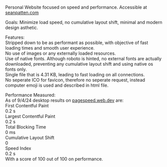 Personal Website focused on speed and performance. Accessible at [seanpatten.com](https://seanpatten.com/)

Goals: Minimize load speed, no cumulative layout shift, minimal and modern design asthetic. 

Features:  
Stripped down to be as performant as possible, with objective of fast loading times and smooth user experience.  
No use of images or any externally loaded resources.  
Use of native fonts. Although roboto is hinted, no external fonts are actually downloaded, preventing any cumulative layout shift and using native os fonts only.  
Single file that is 4.31 KB, leading to fast loading on all connections.  
No seperate ICO for favicon, therefore no seperate request, instead computer emoji is used and described in html file.  


Performance Measured:  
As of 9/4/24 desktop results on [pagespeed.web.dev](https://pagespeed.web.dev/) are:  
First Contentful Paint  
0.2 s  
Largest Contentful Paint  
0.2 s  
Total Blocking Time  
0 ms  
Cumulative Layout Shift  
0  
Speed Index  
0.2 s  
With a score of 100 out of 100 on performance.  
